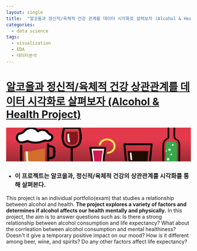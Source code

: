 ```yaml
---
layout: single
title:  "알코올과 정신적/육체적 건강 관계를 데이터 시각화로 살펴보자 (Alcohol & Health Project)"
categories:
  - data science
tags:
  - visualization
  - EDA
  - 데이터분석
---
```


# [알코올과 정신적/육체적 건강 상관관계를 데이터 시각화로 살펴보자 (Alcohol & Health Project)](https://sooeun67.github.io/Alcohol/Home.html)

![alcohol-main](/assets/img/alcohol-main.png)

- ### 이 프로젝트는 알코올과, 정신적/육체적 건강의 상관관계를 시각화를 통해 살펴본다.

This project is an individual portfolio(exam) that studies a relationship between alcohol and health. 
**The project explores a variety of factors and determines if alcohol affects our health mentally and physically.**
In this project, the aim is to answer questions such as: Is there a strong relationship between alcohol consumption and life expectancy? What about the corrleation between alcohol consumption and mental healthiness? Doesn't it give a temporary positive impact on our mood?
How is it different among beer, wine, and spirits? Do any other factors affect life expectancy?

